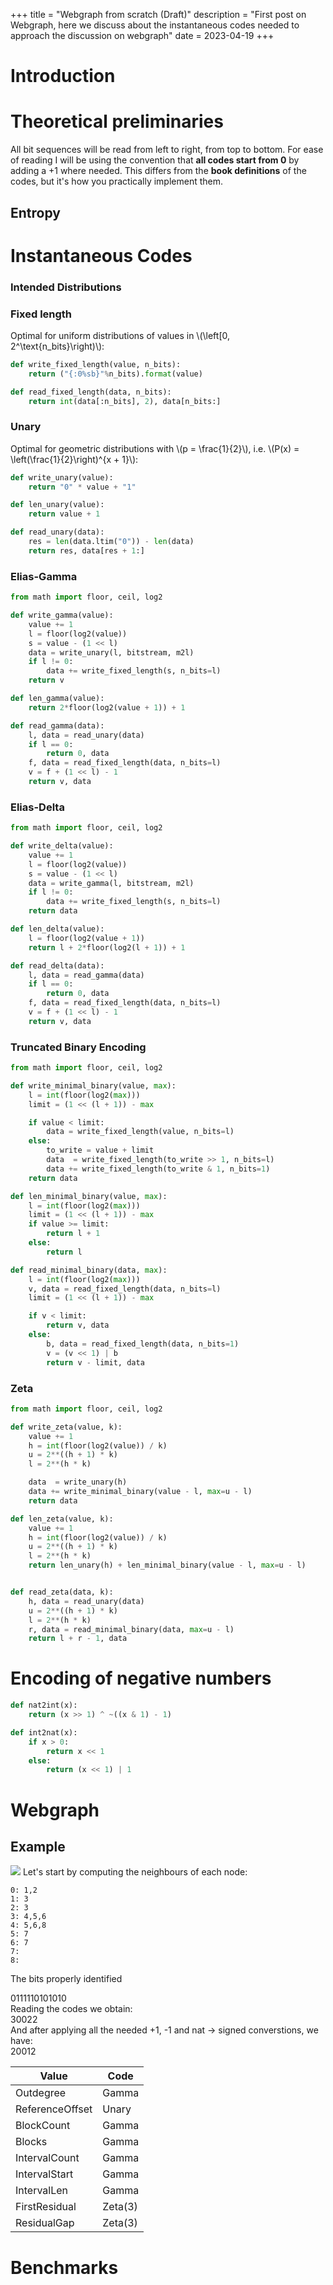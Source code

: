+++
title = "Webgraph from scratch (Draft)"
description = "First post on Webgraph, here we discuss about the instantaneous codes needed to approach the discussion on webgraph"
date = 2023-04-19
+++
# Introduction

# Theoretical preliminaries
All bit sequences will be read from left to right, from top to bottom.
For ease of reading I will be using the convention that **all codes start from 0** 
by adding a +1 where needed. This differs from the **book definitions** of the codes,
but it's how you practically implement them.
## Entropy

# Instantaneous Codes

### Intended Distributions

### Fixed length
Optimal for uniform distributions of values in \\(\left[0, 2^\text{n_bits}\right)\\): 
```python
def write_fixed_length(value, n_bits):
    return ("{:0%sb}"%n_bits).format(value)

def read_fixed_length(data, n_bits):
    return int(data[:n_bits], 2), data[n_bits:]
```

### Unary
Optimal for geometric distributions with \\(p = \frac{1}{2}\\), i.e. \\(P(x) = \left(\frac{1}{2}\right)^{x + 1}\\):
```python
def write_unary(value):
    return "0" * value + "1"

def len_unary(value):
    return value + 1

def read_unary(data):
    res = len(data.ltim("0")) - len(data)
    return res, data[res + 1:]
```
### Elias-Gamma
```python
from math import floor, ceil, log2

def write_gamma(value):
    value += 1
    l = floor(log2(value))
    s = value - (1 << l)
    data = write_unary(l, bitstream, m2l)
    if l != 0:
        data += write_fixed_length(s, n_bits=l)
    return v

def len_gamma(value):
    return 2*floor(log2(value + 1)) + 1

def read_gamma(data):
    l, data = read_unary(data)
    if l == 0:
        return 0, data
    f, data = read_fixed_length(data, n_bits=l)
    v = f + (1 << l) - 1
    return v, data
```
### Elias-Delta
```python
from math import floor, ceil, log2

def write_delta(value):
    value += 1
    l = floor(log2(value))
    s = value - (1 << l)
    data = write_gamma(l, bitstream, m2l)
    if l != 0:
        data += write_fixed_length(s, n_bits=l)
    return data

def len_delta(value):
    l = floor(log2(value + 1))
    return l + 2*floor(log2(l + 1)) + 1

def read_delta(data):
    l, data = read_gamma(data)
    if l == 0:
        return 0, data
    f, data = read_fixed_length(data, n_bits=l)
    v = f + (1 << l) - 1
    return v, data
```

### Truncated Binary Encoding
```python
from math import floor, ceil, log2

def write_minimal_binary(value, max):
    l = int(floor(log2(max))) 
    limit = (1 << (l + 1)) - max

    if value < limit:
        data = write_fixed_length(value, n_bits=l)
    else:
        to_write = value + limit
        data  = write_fixed_length(to_write >> 1, n_bits=l)
        data += write_fixed_length(to_write & 1, n_bits=1)
    return data

def len_minimal_binary(value, max):
    l = int(floor(log2(max)))
    limit = (1 << (l + 1)) - max
    if value >= limit:
        return l + 1
    else:
        return l

def read_minimal_binary(data, max):
    l = int(floor(log2(max)))
    v, data = read_fixed_length(data, n_bits=l)
    limit = (1 << (l + 1)) - max

    if v < limit:
        return v, data
    else:
        b, data = read_fixed_length(data, n_bits=1)
        v = (v << 1) | b
        return v - limit, data
```

### Zeta
```python
from math import floor, ceil, log2

def write_zeta(value, k):
    value += 1
    h = int(floor(log2(value)) / k)
    u = 2**((h + 1) * k)
    l = 2**(h * k)

    data  = write_unary(h)
    data += write_minimal_binary(value - l, max=u - l)
    return data

def len_zeta(value, k):
    value += 1
    h = int(floor(log2(value)) / k)
    u = 2**((h + 1) * k)
    l = 2**(h * k)
    return len_unary(h) + len_minimal_binary(value - l, max=u - l)


def read_zeta(data, k):
    h, data = read_unary(data)
    u = 2**((h + 1) * k)
    l = 2**(h * k)
    r, data = read_minimal_binary(data, max=u - l)
    return l + r - 1, data
```

# Encoding of negative numbers
```python
def nat2int(x):
    return (x >> 1) ^ ~((x & 1) - 1)

def int2nat(x):
    if x > 0:
        return x << 1
    else:
        return (x << 1) | 1
```

# Webgraph


## Example
![](/webgraph_graph.svg)
Let's start by computing the neighbours of each node:
```
0: 1,2
1: 3
2: 3
3: 4,5,6
4: 5,6,8
5: 7
6: 7
7:
8:
```
The bits properly identified 
<div>
<span class="tag tag_degree">011</span><span class="tag tag_reference_offset">1</span><span class="tag tag_nintervals">1</span><span class="tag tag_first_residual">1010</span><span class="tag tag_residual_gap">1010</span>
</div>
Reading the codes we obtain:
<div>
<span class="tag tag_degree">3</span><span class="tag tag_reference_offset">0</span><span class="tag tag_nintervals">0</span><span class="tag tag_first_residual">2</span><span class="tag tag_residual_gap">2</span>
</div>
And after applying all the needed +1, -1 and nat -> signed converstions, we have:
<div>
<span class="tag tag_degree">2</span><span class="tag tag_reference_offset">0</span><span class="tag tag_nintervals">0</span><span class="tag tag_first_residual">1</span><span class="tag tag_residual_gap">2</span>
</div>
</div>



<table>
<thead>
  <tr><th>Value</th><th>Code</th></tr>
</thead>
<tbody>
  <tr><td class="tag tag_degree">Outdegree</td><td>Gamma</td></tr>
  <tr><td class="tag tag_reference_offset">ReferenceOffset</td><td>Unary</td></tr>
  <tr><td class="tag tag_blocks_count">BlockCount</td><td>Gamma</td></tr>
  <tr><td class="tag tag_blocks">Blocks</td><td>Gamma</td></tr>
  <tr><td class="tag tag_nintervals">IntervalCount</td><td>Gamma</td></tr>
  <tr><td class="tag tag_interval_start">IntervalStart</td><td>Gamma</td></tr>
  <tr><td class="tag tag_interval_len">IntervalLen</td><td>Gamma</td></tr>
  <tr><td class="tag tag_first_residual">FirstResidual</td><td>Zeta(3)</td></tr>
  <tr><td class="tag tag_residual_gap">ResidualGap</td><td>Zeta(3)</td></tr>
</tbody>
</table>

# Benchmarks